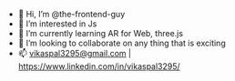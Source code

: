 - 👋 Hi, I’m @the-frontend-guy
- 👀 I’m interested in Js
- 🌱 I’m currently learning AR for Web, three.js
- 💞️ I’m looking to collaborate on any thing that is exciting
- 📫 vikaspal3295@gmail.com | https://www.linkedin.com/in/vikaspal3295/

<!---
the-frontend-guy/the-frontend-guy is a ✨ special ✨ repository because its `README.md` (this file) appears on your GitHub profile.
You can click the Preview link to take a look at your changes.
--->
